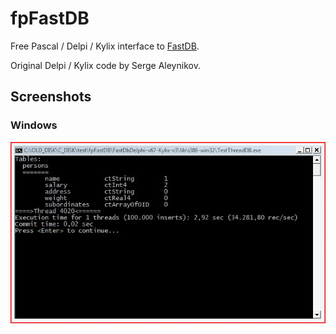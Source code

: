 # fpFastDB

Free Pascal / Delpi / Kylix interface to [FastDB](http://www.garret.ru/fastdb.html).

Original Delpi / Kylix code by Serge Aleynikov.

## Screenshots

### Windows

<img src="https://github.com/JulStrat/fpFastDB/blob/master/TestThreadDB.JPG">

